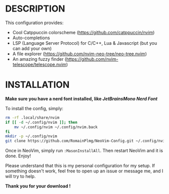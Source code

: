 # DESCRIPTION
This configuration provides:
- Cool Catppuccin colorscheme (https://github.com/catppuccin/nvim)
- Auto-completions
- LSP (Language Server Protocol) for C/C++, Lua & Javascript (but you can add your own)
- A file explorer (https://github.com/nvim-neo-tree/neo-tree.nvim)
- An amazing fuzzy finder (https://github.com/nvim-telescope/telescope.nvim)

# INSTALLATION
**Make sure you have a nerd font  installed, like *JetBrainsMono Nerd Font***

To install the config, simply:
```bash
rm -rf .local/share/nvim
if [[ -d ~/.config/nvim ]]; then
	mv ~/.config/nvim ~/.config/nvim.back
fi
mkdir -p ~/.config/nvim
git clone https://github.com/RomainPlmg/NeoVim-Config.git ~/.config/nvim && nvim
```

Once in NeoVim, simply run `:MasonInstallAll`. Then restart NeoVim and it is done. Enjoy!

Please understand that this is my personal configuration for my setup. If something doesn't work, feel free to open up an issue or message me, and I will try to help.

**Thank you for your download !**
